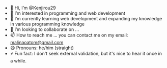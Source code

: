 - 👋 Hi, I’m @Kenjirou29
- 👀 I’m interested in programming and web development
- 🌱 I’m currently learning web development and expanding my knowledge in various programming knowledge
- 💞️ I’m looking to collaborate on ...
- 📫 How to reach me ... you can contact me on my email: malinaoatom@gmail.com
- 😄 Pronouns: he/him (straight)
- ⚡ Fun fact: I don't seek external validation, but it's nice to hear it once in a while.

<!---
Kenjirou29/Kenjirou29 is a ✨ special ✨ repository because its `README.md` (this file) appears on your GitHub profile.
You can click the Preview link to take a look at your changes.
--->
